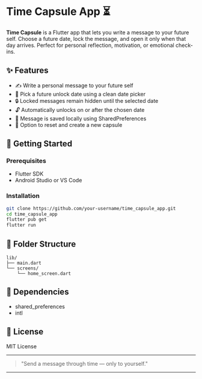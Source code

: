 # Time Capsule App ⏳

**Time Capsule** is a Flutter app that lets you write a message to your future self. Choose a future date, lock the message, and open it only when that day arrives. Perfect for personal reflection, motivation, or emotional check-ins.

## ✨ Features

* ✍️ Write a personal message to your future self
* 📅 Pick a future unlock date using a clean date picker
* 🔒 Locked messages remain hidden until the selected date
* 🔓 Automatically unlocks on or after the chosen date
* 💾 Message is saved locally using SharedPreferences
* 🔁 Option to reset and create a new capsule

## 🚀 Getting Started

### Prerequisites

* Flutter SDK
* Android Studio or VS Code

### Installation

```bash
git clone https://github.com/your-username/time_capsule_app.git
cd time_capsule_app
flutter pub get
flutter run
```

## 📁 Folder Structure

```
lib/
├── main.dart
└── screens/
    └── home_screen.dart
```

## 🔧 Dependencies

* shared\_preferences
* intl

## 📄 License

MIT License

---

> "Send a message through time — only to yourself."

---
